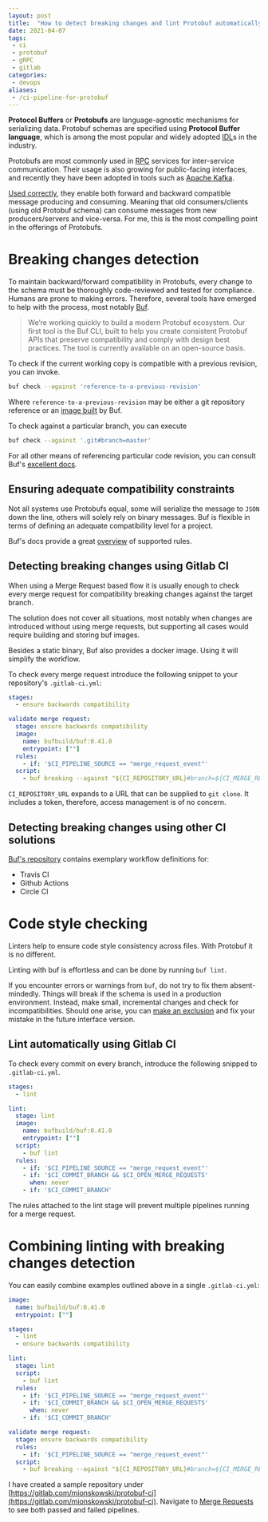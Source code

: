 ```yaml
---
layout: post
title:  "How to detect breaking changes and lint Protobuf automatically using Gitlab CI and Buf"
date: 2021-04-07
tags:
 - ci
 - protobuf
 - gRPC
 - gitlab
categories:
 - devops
aliases:
 - /ci-pipeline-for-protobuf
---
```


**Protocol Buffers** or **Protobufs** are language-agnostic mechanisms for serializing data. 
Protobuf schemas are specified using **Protocol Buffer language**, which is among the most popular and widely adopted [IDL](https://en.wikipedia.org/wiki/Interface_description_language)s in the industry.

Protobufs are most commonly used in [RPC](https://grpc.io) services for inter-service communication. Their usage is also growing for public-facing interfaces, and recently they have been adopted in tools such as [Apache Kafka](https://docs.confluent.io/platform/current/schema-registry/serdes-develop/serdes-protobuf.html).

[Used correctly](https://developers.google.com/protocol-buffers/docs/proto3), they enable both forward and backward compatible message producing and consuming. Meaning that old consumers/clients  (using old Protobuf schema) can consume messages from new producers/servers and vice-versa. For me, this is the most compelling point in the offerings of Protobufs.

# Breaking changes detection

To maintain backward/forward compatibility in Protobufs, every change to the schema must be thoroughly code-reviewed and tested for compliance. Humans are prone to making errors. Therefore, several tools have emerged to help with the process, most notably [Buf](https://buf.build).

> We’re working quickly to build a modern Protobuf ecosystem. Our first tool is the Buf CLI, built to help you create consistent Protobuf APIs that preserve compatibility and comply with design best practices. The tool is currently available on an open-source basis.

To check if the current working copy is compatible with a previous revision, you can invoke.

```bash
buf check --against 'reference-to-a-previous-revision'
```

Where `reference-to-a-previous-revision` may be either a git repository reference or an [image built](https://docs.buf.build/tour-7) by Buf.

To check against a particular branch, you can execute

```bash
buf check --against '.git#branch=master'
```

For all other means of referencing particular code revision, you can consult Buf's [excellent docs](https://docs.buf.build/breaking-usage#compare-directly-against-a-git-branch-or-git-tag).

## Ensuring adequate compatibility constraints

Not all systems use Protobufs equal, some will serialize the message to `JSON` down the line, others will solely rely on binary messages. Buf is flexible in terms of defining an adequate compatibility level for a project.

Buf's docs provide a great [overview](https://docs.buf.build/breaking-overview) of supported rules.

## Detecting breaking changes using Gitlab CI

When using a Merge Request based flow it is usually enough to check every merge request for compatibility breaking changes against the target branch. 

The solution does not cover all situations, most notably when changes are introduced without using merge requests, but supporting all cases would require building and storing buf images. 

Besides a static binary, Buf also provides a docker image. Using it will simplify the workflow.

To check every merge request introduce the following snippet to your repository's `.gitlab-ci.yml`:

```yaml
stages:
  - ensure backwards compatibility

validate merge request:
  stage: ensure backwards compatibility
  image: 
    name: bufbuild/buf:0.41.0
    entrypoint: [""]
  rules:
    - if: '$CI_PIPELINE_SOURCE == "merge_request_event"'
  script:
    - buf breaking --against "${CI_REPOSITORY_URL}#branch=${CI_MERGE_REQUEST_TARGET_BRANCH_NAME}"
```

`CI_REPOSITORY_URL` expands to a URL that can be supplied to `git clone`. It includes a token, therefore, access management is of no concern.

## Detecting breaking changes using other CI solutions

[Buf's repository](https://github.com/bufbuild/buf-example/) contains exemplary workflow definitions for:
- Travis CI
- Github Actions
- Circle CI


# Code style checking

Linters help to ensure code style consistency across files. With Protobuf it is no different.

Linting with buf is effortless and can be done by running `buf lint`.

If you encounter errors or warnings from `buf`, do not try to fix them absent-mindedly. Things will break if the schema is used in a production environment. Instead, make small, incremental changes and check for incompatibilities. Should one arise, you can [make an exclusion](https://docs.buf.build/lint-configuration) and fix your mistake in the future interface version.

## Lint automatically using Gitlab CI

To check every commit on every branch, introduce the following snipped to `.gitlab-ci.yml`.

```yaml
stages:
  - lint

lint:
  stage: lint
  image: 
    name: bufbuild/buf:0.41.0
    entrypoint: [""]
  script:
    - buf lint
  rules:
    - if: '$CI_PIPELINE_SOURCE == "merge_request_event"'
    - if: '$CI_COMMIT_BRANCH && $CI_OPEN_MERGE_REQUESTS'
      when: never
    - if: '$CI_COMMIT_BRANCH'
```

The rules attached to the lint stage will prevent multiple pipelines running for a merge request.


# Combining linting with breaking changes detection

You can easily combine examples outlined above in a single `.gitlab-ci.yml`:

```yaml
image: 
  name: bufbuild/buf:0.41.0
  entrypoint: [""]

stages:
  - lint
  - ensure backwards compatibility

lint:
  stage: lint
  script:
    - buf lint
  rules:
    - if: '$CI_PIPELINE_SOURCE == "merge_request_event"'
    - if: '$CI_COMMIT_BRANCH && $CI_OPEN_MERGE_REQUESTS'
      when: never
    - if: '$CI_COMMIT_BRANCH'

validate merge request:
  stage: ensure backwards compatibility
  rules:
    - if: '$CI_PIPELINE_SOURCE == "merge_request_event"'
  script:
    - buf breaking --against "${CI_REPOSITORY_URL}#branch=${CI_MERGE_REQUEST_TARGET_BRANCH_NAME}"
```

I have created a sample repository under [https://gitlab.com/mionskowski/protobuf-ci](https://gitlab.com/mionskowski/protobuf-ci). Navigate to [Merge Requests](https://gitlab.com/mionskowski/protobuf-ci/-/merge_requests) to see both passed and failed pipelines.
